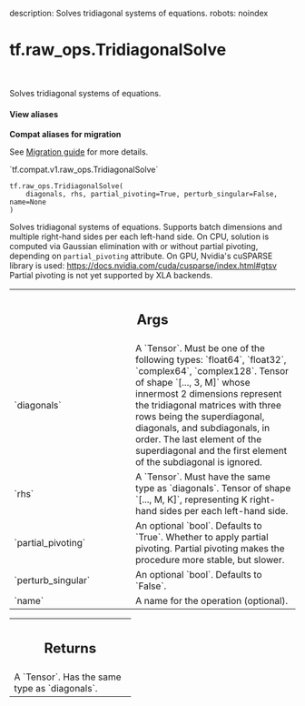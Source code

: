 description: Solves tridiagonal systems of equations.
robots: noindex

# tf.raw_ops.TridiagonalSolve

<!-- Insert buttons and diff -->

<table class="tfo-notebook-buttons tfo-api nocontent" align="left">

</table>



Solves tridiagonal systems of equations.

<section class="expandable">
  <h4 class="showalways">View aliases</h4>
  <p>
<b>Compat aliases for migration</b>
<p>See
<a href="https://www.tensorflow.org/guide/migrate">Migration guide</a> for
more details.</p>
<p>`tf.compat.v1.raw_ops.TridiagonalSolve`</p>
</p>
</section>

<pre class="devsite-click-to-copy prettyprint lang-py tfo-signature-link">
<code>tf.raw_ops.TridiagonalSolve(
    diagonals, rhs, partial_pivoting=True, perturb_singular=False, name=None
)
</code></pre>



<!-- Placeholder for "Used in" -->

  Solves tridiagonal systems of equations.
  Supports batch dimensions and multiple right-hand sides per each left-hand
  side.
  On CPU, solution is computed via Gaussian elimination with or without partial
  pivoting, depending on `partial_pivoting` attribute. On GPU, Nvidia's cuSPARSE
  library is used: https://docs.nvidia.com/cuda/cusparse/index.html#gtsv
  Partial pivoting is not yet supported by XLA backends.

<!-- Tabular view -->
 <table class="responsive fixed orange">
<colgroup><col width="214px"><col></colgroup>
<tr><th colspan="2"><h2 class="add-link">Args</h2></th></tr>

<tr>
<td>
`diagonals`
</td>
<td>
A `Tensor`. Must be one of the following types: `float64`, `float32`, `complex64`, `complex128`.
Tensor of shape `[..., 3, M]` whose innermost 2 dimensions represent the
tridiagonal matrices with three rows being the superdiagonal, diagonals, and
subdiagonals, in order. The last element of the superdiagonal and the first
element of the subdiagonal is ignored.
</td>
</tr><tr>
<td>
`rhs`
</td>
<td>
A `Tensor`. Must have the same type as `diagonals`.
Tensor of shape `[..., M, K]`, representing K right-hand sides per each
left-hand side.
</td>
</tr><tr>
<td>
`partial_pivoting`
</td>
<td>
An optional `bool`. Defaults to `True`.
Whether to apply partial pivoting. Partial pivoting makes the procedure more
stable, but slower.
</td>
</tr><tr>
<td>
`perturb_singular`
</td>
<td>
An optional `bool`. Defaults to `False`.
</td>
</tr><tr>
<td>
`name`
</td>
<td>
A name for the operation (optional).
</td>
</tr>
</table>



<!-- Tabular view -->
 <table class="responsive fixed orange">
<colgroup><col width="214px"><col></colgroup>
<tr><th colspan="2"><h2 class="add-link">Returns</h2></th></tr>
<tr class="alt">
<td colspan="2">
A `Tensor`. Has the same type as `diagonals`.
</td>
</tr>

</table>

